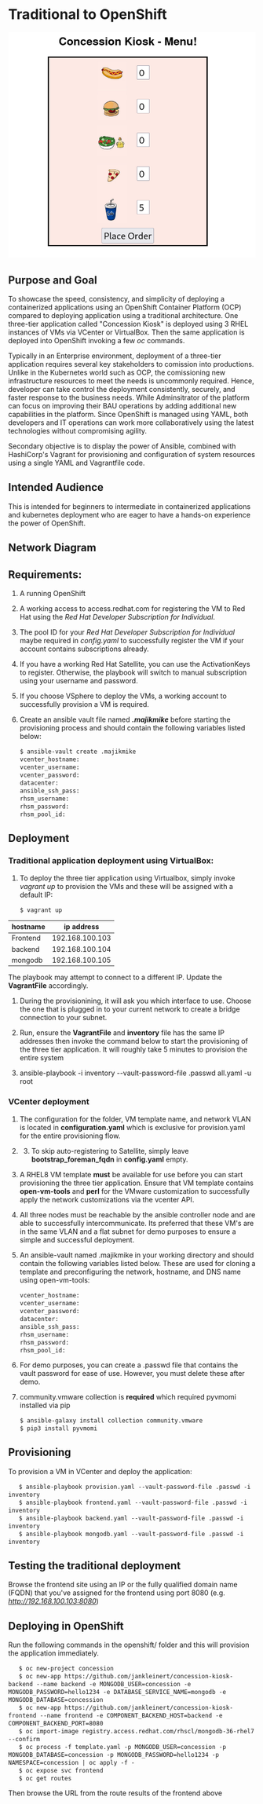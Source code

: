 
# Traditional to OpenShift

![Frontend GUI](https://raw.githubusercontent.com/itsbanjo/concession-kiosk-demo/aae0e3838c9074da7986672a38455ae7a411e96f/artefacts/concession-kiosk.png)


## Purpose and Goal

To showcase the speed, consistency, and simplicity of deploying a containerized applications using an OpenShift Container Platform (OCP) compared to deploying application using a traditional architecture. One three-tier application called "Concession Kiosk" is deployed using 3 RHEL instances of VMs via VCenter or VirtualBox. Then the same application is deployed into OpenShift invoking a few *oc* commands.

Typically in an Enterprise environment, deployment of a three-tier application requires several key stakeholders to comission into productions. Unlike in the Kubernetes world such as OCP, the comissioning new infrastructure resources to meet the needs is uncommonly required. Hence, developer can take control the deployment consistently, securely, and faster response to the business needs. While Adminsitrator of the platform can focus on improving their BAU operations by adding additional new capabilities in the platform. Since OpenShift is managed using YAML, both developers and IT operations can work more collaboratively using the latest technologies without compromising agility.

Secondary objective is to display the power of Ansible, combined with HashiCorp's Vagrant for provisioning and configuration of system resources using a single YAML and Vagrantfile code.

## Intended Audience

This is intended for beginners to intermediate in containerized applications and kubernetes deployment who are eager to have a hands-on experience the power of OpenShift.

## Network Diagram

## Requirements:

1. A running OpenShift
2. A working access to access.redhat.com for registering the VM to Red Hat using the *Red Hat Developer Subscription for Individual*.
3. The pool ID for your *Red Hat Developer Subscription for Individual* maybe required in *config.yaml* to successfully register the VM if your account contains subscriptions already. 
4. If you have a working Red Hat Satellite, you can use the ActivationKeys to register. Otherwise, the playbook will switch to manual subscription using your username and password. 
5. If you choose VSphere to deploy the VMs, a working account to successfully provision a VM is required. 
6. Create an ansible vault file named ***.majikmike*** before starting the provisioning process and should contain the following variables listed below:


       $ ansible-vault create .majikmike
       vcenter_hostname:
       vcenter_username:  
       vcenter_password:  
       datacenter:  
       ansible_ssh_pass:  
       rhsm_username: 
       rhsm_password: 
       rhsm_pool_id: 


## Deployment 
### Traditional application deployment using VirtualBox: 
1. To deploy the three tier application using Virtualbox, simply invoke *vagrant up* to provision the VMs and these will be assigned with a default IP:

       $ vagrant up    

| hostname  | ip address      |
|-----------|-----------------|
| Frontend  | 192.168.100.103 |
| backend   | 192.168.100.104 | 
| mongodb   | 192.168.100.105 | 

The playbook may attempt to connect to a different IP. Update the **VagrantFile** accordingly. 

1. During the provisionining, it will ask you which interface to use.  Choose the one that is plugged in to your current network to create a bridge connection to your subnet.
   
2. Run, ensure the **VagrantFile** and **inventory** file has the same IP addresses then invoke the command below to start the provisioning of the three tier application. It will roughly take 5 minutes to provision the entire system
3. 
   ansible-playbook -i inventory --vault-password-file .passwd all.yaml -u root

   
### VCenter deployment 


1. The configuration for the folder, VM template name, and network VLAN is located in **configuration.yaml** which is exclusive for provision.yaml for the entire provisioning flow. 
   
2. 3. To skip auto-registering to Satellite, simply leave **bootstrap_foreman_fqdn** in **config.yaml** empty.
   
3. A RHEL8 VM template **must** be available for use before you can start provisioning the three tier application. Ensure that VM template contains **open-vm-tools** and **perl** for the VMware customization to successfully apply the network customizations via the vcenter API. 
   
4. All three nodes must be reachable by the ansible controller node and are able to successfully intercommunicate. Its preferred that these VM's are in the same VLAN and a flat subnet for demo purposes to ensure a simple and successful deployment. 
   
5. An ansible-vault named .majikmike in your working directory and should contain the following variables listed below. These are used for cloning a template and preconfiguring the network, hostname, and DNS name using open-vm-tools:

       vcenter_hostname:
       vcenter_username:  
       vcenter_password:  
       datacenter:  
       ansible_ssh_pass:  
       rhsm_username: 
       rhsm_password: 
       rhsm_pool_id: 

6. For demo purposes, you can create a .passwd file that contains the vault password for ease of use. However, you must delete these after demo.  

8. community.vmware  collection is **required** which required pyvmomi installed via pip   

       $ ansible-galaxy install collection community.vmware
       $ pip3 install pyvmomi

## Provisioning

To provision a VM in VCenter and deploy the application:

       $ ansible-playbook provision.yaml --vault-password-file .passwd -i inventory
       $ ansible-playbook frontend.yaml --vault-password-file .passwd -i inventory  
       $ ansible-playbook backend.yaml --vault-password-file .passwd -i inventory  
       $ ansible-playbook mongodb.yaml --vault-password-file .passwd -i inventory  


## Testing the traditional deployment

Browse the frontend site using an IP or the fully qualified domain name (FQDN) that you've assigned for the frontend using port 8080 (e.g. *http://192.168.100.103:8080*)



## Deploying in OpenShift 

Run the following commands in the openshift/ folder and this will provision the application immediately. 

       $ oc new-project concession
       $ oc new-app https://github.com/jankleinert/concession-kiosk-backend --name backend -e MONGODB_USER=concession -e MONGODB_PASSWORD=hello1234 -e DATABASE_SERVICE_NAME=mongodb -e MONGODB_DATABASE=concession  
       $ oc new-app https://github.com/jankleinert/concession-kiosk-frontend --name frontend -e COMPONENT_BACKEND_HOST=backend -e COMPONENT_BACKEND_PORT=8080   
       $ oc import-image registry.access.redhat.com/rhscl/mongodb-36-rhel7 --confirm 
       $ oc process -f template.yaml -p MONGODB_USER=concession -p MONGODB_DATABASE=concession -p MONGODB_PASSWORD=hello1234 -p NAMESPACE=concession | oc apply -f - 
       $ oc expose svc frontend
       $ oc get routes  

Then browse the URL from the route results of the frontend above
